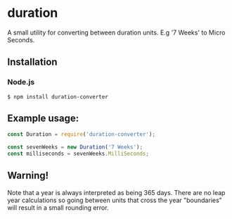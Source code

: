 # duration
A small utility for converting between duration units. E.g '7 Weeks' to Micro Seconds.

## Installation

### Node.js

    $ npm install duration-converter

## Example usage:
```javascript
const Duration = require('duration-converter');

const sevenWeeks = new Duration('7 Weeks');
const milliseconds = sevenWeeks.MilliSeconds;
```

## Warning!

Note that a year is always interpreted as being 365 days. There are no leap year calculations so going between units that cross the year "boundaries" will result in a small rounding error.